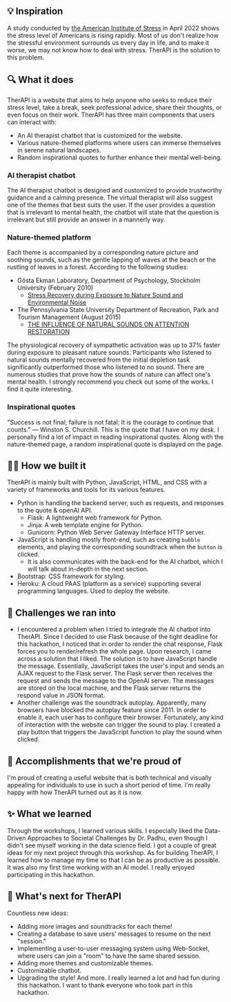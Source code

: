 ## 💡 Inspiration
A study conducted by [the American Institute of Stress](https://www.stress.org/stress-level-of-americans-is-rising-rapidly-in-2022-new-study-finds) in April 2022 shows the stress level of Americans is rising rapidly. Most of us don't realize how the stressful environment surrounds us every day in life, and 
to make it worse, we may not know how to deal with stress. TherAPI is the solution to this problem.

## 🔍 What it does
TherAPI is a website that aims to help anyone who seeks to reduce their stress level, take a break, seek professional advice, share their thoughts, or even focus on their work. 
TherAPI has three main components that users can interact with:
- An AI therapist chatbot that is customized for the website.
- Various nature-themed platforms where users can immerse themselves in serene natural landscapes.
- Random inspirational quotes to further enhance their mental well-being.

### AI therapist chatbot
The AI therapist chatbot is designed and customized to provide trustworthy guidance and a calming presence. 
The virtual therapist will also suggest one of the themes that best suits the user. 
If the user provides a question that is irrelevant to mental health, the chatbot will state that the question is irrelevant but still provide an answer in a mannerly way.

### Nature-themed platform
Each theme is accompanied by a corresponding nature picture and soothing sounds, such as the gentle lapping of waves at the beach or the rustling of leaves in a forest. 
According to the following studies:
- Gösta Ekman Laboratory, Department of Psychology, Stockholm University (February 2010)
  - [Stress Recovery during Exposure to Nature Sound and Environmental Noise](https://www.mdpi.com/1660-4601/7/3/1036)
- The Pennsylvania State University Department of Recreation, Park and Tourism Management (August 2015)
  - [THE INFLUENCE OF NATURAL SOUNDS ON ATTENTION RESTORATION](https://d1wqtxts1xzle7.cloudfront.net/78029856/4bc5f8ed3ce4c3355bb1af4bf556797ad22d-libre.pdf?1641312726=&response-content-disposition=inline%3B+filename%3DThe_Influence_of_Natural_Sounds_on_Atten.pdf&Expires=1691210850&Signature=LSmYPxxxx72CMQp8elsINIX5XqBJjmGGY~9BwkPX01rJT0obhLspnhKT18uSrt9nXThZwaijDnYLQTJQkTlxU62mbIaq1TfX9PeoG~JmRQgIQfx-YApw1gjLeqXj1t9FGfrcNG20VYFYx9I9ED4kVeOdLXpg3oZ07uLYTUvuQiSAo2hDbTKSnGEYloEjzNExlqg-rhLgc09RO2XldvKyGy2vVr-MtVLEvBeI~-1-2CE3gofyzK4wGgNlAfn76tvGFP3D8iF2SPmOPW1Y54BxfNXNr4iv55vzHVLsAvv0fLBQGuJ~eB5eYPwwOguOd0MTihSzQlFkc~TB4LGvXTlnEw__&Key-Pair-Id=APKAJLOHF5GGSLRBV4ZA)

The physiological recovery of sympathetic activation was up to 37% faster during exposure to pleasant nature sounds. 
Participants who listened to natural sounds mentally recovered from the initial depletion task significantly outperformed those who listened to no sound.
There are numerous studies that prove how the sounds of nature can affect one's mental health. 
I strongly recommend you check out some of the works. I find it quite interesting.

### Inspirational quotes
"Success is not final; failure is not fatal: It is the courage to continue that counts." — Winston S. Churchill. 
This is the quote that I have on my desk. I personally find a lot of impact in reading inspirational quotes. Along with the nature-themed page, a random inspirational quote is displayed on the page.

## 👨‍💻 How we built it
TherAPI is mainly built with Python, JavaScript, HTML, and CSS with a variety of frameworks and tools for its various features.

- Python is handling the backend server, such as requests, and responses to the quote & openAI API. 
  - Flask: A lightweight web framework for Python.
  - Jinja: A web template engine for Python.
  - Gunicorn: Python Web Server Gateway Interface HTTP server.
- JavaScript is handling mostly front-end, such as creating `bubble` elements, and playing the corresponding soundtrack when the `button` is clicked.
  - It is also communicates with the back-end for the AI chatbot, which I will talk about in-depth in the next section.
- Bootstrap: CSS framework for styling.
- Heroku: A cloud PAAS (platform as a service) supporting several programming languages. Used to deploy the website.

## 🌊 Challenges we ran into
- I encountered a problem when I tried to integrate the AI chatbot into TherAPI. Since I decided to use Flask because of the tight deadline for this hackathon, I noticed that in order to render the chat response, Flask forces you to render/refresh the whole page. Upon research, I came across a solution that I liked. The solution is to have JavaScript handle the message. Essentially, JavaScript takes the user's input and sends an AJAX request to the Flask server. The Flask server then receives the request and sends the message to the OpenAI server. The messages are stored on the local machine, and the Flask server returns the respond value in JSON format.
- Another challenge was the soundtrack autoplay. Apparently, many browsers have blocked the autoplay feature since 2011. In order to enable it, each user has to configure their browser. Fortunately, any kind of interaction with the website can trigger the sound to play. I created a play button that triggers the JavaScript function to play the sound when clicked.

## 🚀 Accomplishments that we're proud of
I'm proud of creating a useful website that is both technical and visually appealing for individuals to use in such a short period of time. I'm really happy with how TherAPI turned out as it is now.

## ✨ What we learned
Through the workshops, I learned various skills. I especially liked the Data-Driven Approaches to Societal Challenges by Dr. Padhu, even though I didn't see myself working in the data science field. I got a couple of great ideas for my next project through this workshop. As for building TherAPI, I learned how to manage my time so that I can be as productive as possible. It was also my first time working with an AI model. I really enjoyed participating in this hackathon.

## 📌 What's next for TherAPI
Countless new ideas:
- Adding more images and soundtracks for each theme!
- Creating a database to save users' messages to resume on the next "session."
- Implementing a user-to-user messaging system using Web-Socket, where users can join a "room" to have the same shared session.
- Adding more themes and customizable themes.
- Customizable chatbot.
- Upgrading the style!
And more. I really learned a lot and had fun during this hackathon. I want to thank everyone who took part in this hackathon.
